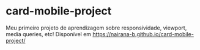 # card-mobile-project
Meu primeiro projeto de aprendizagem sobre responsividade, viewport, media queries, etc! 
Disponível em https://nairana-b.github.io/card-mobile-project/
